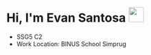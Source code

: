 <h1><b>Hi, I'm Evan Santosa </b><img src="https://media.giphy.com/media/hvRJCLFzcasrR4ia7z/giphy.gif" width="35"></h1>
<ul>
  <li> SSG5 C2 </li>
  <li> Work Location: BINUS School Simprug</li>
</ul>



<!--
**evansantosa-itbinus/evansantosa-itbinus** is a ✨ _special_ ✨ repository because its `README.md` (this file) appears on your GitHub profile.

Here are some ideas to get you started:

- 🔭 I’m currently working on ...
- 🌱 I’m currently learning ...
- 👯 I’m looking to collaborate on ...
- 🤔 I’m looking for help with ...
- 💬 Ask me about ...
- 📫 How to reach me: ...
- 😄 Pronouns: ...
- ⚡ Fun fact: ...
-->
